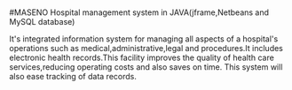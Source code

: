 # 
#MASENO Hospital management system in JAVA(jframe,Netbeans and MySQL database)

It's integrated information system for managing all aspects of a hospital's
 operations such as medical,administrative,legal and procedures.It includes electronic health records.This facility improves the quality of health care services,reducing operating costs and also saves on time.
 This system will also ease tracking of data records.
